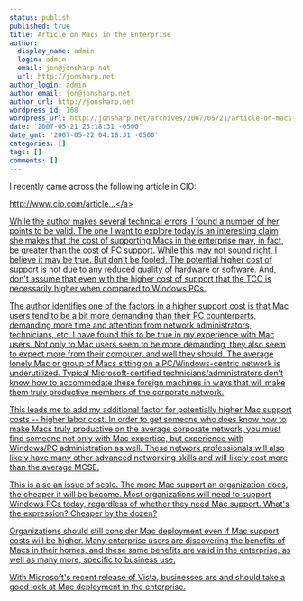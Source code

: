 ```yaml
---
status: publish
published: true
title: Article on Macs in the Enterprise
author:
  display_name: admin
  login: admin
  email: jon@jonsharp.net
  url: http://jonsharp.net
author_login: admin
author_email: jon@jonsharp.net
author_url: http://jonsharp.net
wordpress_id: 168
wordpress_url: http://jonsharp.net/archives/2007/05/21/article-on-macs-in-the-enterprise/
date: '2007-05-21 23:18:31 -0500'
date_gmt: '2007-05-22 04:18:31 -0500'
categories: []
tags: []
comments: []
---
```

<p>I recently came across the following article in CIO:</p>
<p><a href="http:&#47;&#47;www.cio.com&#47;article&#47;106350&#47;Hi_I_m_a_Mac_and_I_m_Your_Enterprise_Computer_&#47;1">http:&#47;&#47;www.cio.com&#47;article...<&#47;a></p>
<p>While the author makes several technical errors, I found a number of her points to be valid.  The one I want to explore today is an interesting claim she makes that the cost of supporting Macs in the enterprise may, in fact, be greater than the cost of PC support.  While this may not sound right, I believe it may be true.  But don't be fooled.  The potential higher cost of support is not due to any reduced quality of hardware or software.  And, don't assume that even with the higher cost of support that the TCO is necessarily higher when compared to Windows PCs.</p>
<p>The author identifies one of the factors in a higher support cost is that Mac users tend to be a bit more demanding than their PC counterparts, demanding more time and attention from network administrators, technicians, etc.  I have found this to be true in my experience with Mac users.  Not only to Mac users seem to be more demanding, they also seem to expect more from their computer, and well they should.  The average lonely Mac or group of Macs sitting on a PC&#47;Windows-centric network is underutilized.  Typical Microsoft-certified technicians&#47;administrators don't know how to accommodate these foreign machines in ways that will make them truly productive members of the corporate network.</p>
<p>This leads me to add my additional factor for potentially higher Mac support costs -- higher labor cost.  In order to get someone who does know how to make Macs truly productive on the average corporate network, you must find someone not only with Mac expertise, but experience with Windows&#47;PC administration as well.  These network professionals will also likely have many other advanced networking skills and will likely cost more than the average MCSE.</p>
<p>This is also an issue of scale.  The more Mac support an organization does, the cheaper it will be become.  Most organizations will need to support Windows PCs today, regardless of whether they need Mac support.  What's the expression?  Cheaper by the dozen?</p>
<p>Organizations should still consider Mac deployment even if Mac support costs will be higher.  Many enterprise users are discovering the benefits of Macs in their homes, and these same benefits are valid in the enterprise, as well as many more, specific to business use.</p>
<p>With Microsoft's recent release of Vista, businesses are and should take a good look at Mac deployment in the enterprise.</p>
